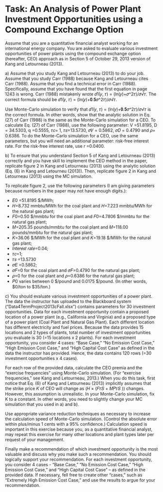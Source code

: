 Task: An Analysis of Power Plant Investment Opportunities using a Compound Exchange Option
====================================================

Assume that you are a quantitative financial analyst working for an international energy company. You are asked to evaluate various investment opportunities of power plants using the compound exchange option (hereafter, CEO) approach as in Section 5 of October 29, 2013 version of Kang and Letourneau (2013).

a) Assume that you study Kang and Letourneau (2013) to do your job. Assume that you study Carr (1988) because Kang and Letourneau cites Carr (1988). Assume that you find a technical error in Carr (1988). Specifically, assume that you have found that the first equation in page 1243 is
wrong. Carr (1988) mistakenly wrote 𝑑1(𝑦, 𝜏) = (ln(𝑦)+𝜎^2𝜏)/𝜎√𝜏. The correct formula should be 𝑑1(𝑦, 𝜏) = (ln(𝑦)+𝟎.𝟓𝜎^2𝜏)/𝜎√𝜏.

Use Monte-Carlo simulation to verify that 𝑑1(𝑦, 𝜏) = (ln(𝑦)+𝟎.𝟓𝜎^2𝜏)/𝜎√𝜏 is the correct formula. In other words, show that the analytic solution in Eq. (27) of Carr (1988) is the same as the Monte-Carlo simulation for a CEO. To calculate Eq. (27) of Carr (1988), use the following parameter: V =51.8195, D = 34.5303, q =0.5555, 𝜏𝑐= 1, 𝜏𝑠=13.5730, 𝜎𝑉 = 0.5862, 𝜎𝐷 = 0.4790 and 𝜌= 0.6386. To do the Monte-Carlo simulation for a CEO, use the same parameters, but you will need an additional parameter: risk-free interest rate. For the risk-free interest rate, use r =0.0400.

b) To ensure that you understand Section 5 of Kang and Letourneau (2013) correctly and you have skill to implement the CEO method in the paper, replicate figure 2 in Kang and Letourneau (2013) using the analytic solution (Eq. (6) in Kang and Letourneu (2013)). Then, replicate figure 2 in Kang and Letourneau (2013) using the MC simulation.

To replicate figure 2, use the following parameters (I am giving parameters because numbers in the paper may not have enough digits.):
- 𝐸0 =51.8195 $/MWh;
- 𝐻=8.732 mmbtu/MWh for the coal plant and 𝐻=7.223 mmbtu/MWh for the natural gas plant;
- 𝐹0=0.50 $/mmbtu for the coal plant and 𝐹0=4.7806 $/mmbtu for the natural gas plant;
- 𝑀=205.35 pounds/mmbtu for the coal plant and 𝑀=118.00 pounds/mmbtu for the natural gas plant;
- 𝐾=36.06 $/MWh for the coal plant and 𝐾=19.18 $/MWh for the natural gas plant;
- 𝐼𝑛𝑡𝑒𝑟𝑒𝑠𝑡 𝑟𝑎𝑡𝑒=0.04;
- 𝜏𝑐=1;
- 𝜏𝑠 =13.5730
- 𝜎𝐸 =0.5862;
- 𝜎𝐹=0 for the coal plant and 𝜎𝐹=0.4790 for the natural gas plant;
- 𝜌=0 for the coal plant and 𝜌=0.6386 for the natural gas plant;
- 𝑃0 varies between 0 $/pound and 0.0175 $/pound. (In other words, $0/ton to $35/ton.)

c) You should evaluate various investment opportunities of a power plant. The data the instructor has uploaded to the Blackboard system (“Data4TermProject2013cFall.xlsx”) contains parameters for 30 investment opportunities. Data for each investment opportunity contain a proposed location of a power plant (e.g., California and Virginia) and a proposed type of a power plant (Coal Plant and Natural Gas Plant). Each different location has different electricity and fuel prices. Because the data provides 15 locations and 2 types of plants, total number of investment opportunities you evaluate is 30 (=15 locations x 2 plants). For each investment opportunity, you consider 4 cases: “Base Case,” “No Emission Cost Case,” “High Emission Cost Case,” and “High Capital Cost Case” as defined in the data the instructor has provided. Hence, the data contains 120 rows (=30 investment opportunities x 4 cases).

For each row of the provided data, calculate the CEO premia and the “exercise frequencies” using Monte-Carlo simulation. (For “exercise frequencies,” see Kang and Letourneau, 2013.) When you do this task, first notice that Eq. (6) of Kang and Letourneau (2013) implicitly assumes that
the strike price 𝐾 of CEO will change as (𝐻 × (𝐹𝜏𝑆 + 𝑀𝑃𝜏𝑆 )) changes. However, this assumption is unrealistic. In your Monte-Carlo simulation, fix K to a constant. In other words, you need to
slightly change your MC simulation that you used in a) and b).

Use appropriate variance reduction techniques as necessary to increase the calculation speed of Monte-Carlo simulation. (Control the absolute error within plus/minus 1 cents with a 95% confidence.) Calculation speed is important in this exercise because you, as a quantitative financial analyst, may repeat this exercise for many other locations and plant types later per request of your management.

Finally make a recommendation of which investment opportunity is the most valuable and discuss why you make such a recommendation. You should logically support your recommendation. For each investment opportunity, you consider 4 cases - “Base Case,” “No Emission Cost Case,” “High Emission Cost Case,” and “High Capital Cost Case” – as defined in the provided data. If necessary, fell free to create other “cases,” such as “Extremely High Emission Cost Case,” and use the results to argue for your recommendation.

